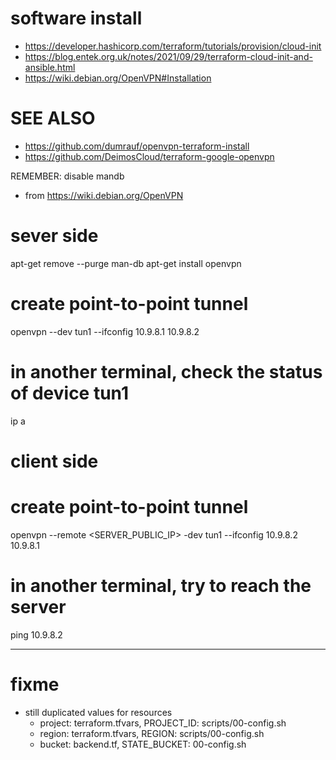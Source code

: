 # software install
- https://developer.hashicorp.com/terraform/tutorials/provision/cloud-init
- https://blog.entek.org.uk/notes/2021/09/29/terraform-cloud-init-and-ansible.html
- https://wiki.debian.org/OpenVPN#Installation

# SEE ALSO
- https://github.com/dumrauf/openvpn-terraform-install
- https://github.com/DeimosCloud/terraform-google-openvpn

REMEMBER: disable mandb

- from https://wiki.debian.org/OpenVPN
# sever side
apt-get remove --purge man-db
apt-get install openvpn
# create point-to-point tunnel
openvpn --dev tun1 --ifconfig 10.9.8.1 10.9.8.2
# in another terminal, check the status of device tun1
ip a

# client side
# create point-to-point tunnel
openvpn --remote <SERVER_PUBLIC_IP> -dev tun1 --ifconfig 10.9.8.2 10.9.8.1
# in another terminal, try to reach the server
ping 10.9.8.2

---------------
# fixme
- still duplicated values for resources
  - project: terraform.tfvars, PROJECT_ID: scripts/00-config.sh
  - region: terraform.tfvars, REGION: scripts/00-config.sh
  - bucket: backend.tf, STATE_BUCKET: 00-config.sh
